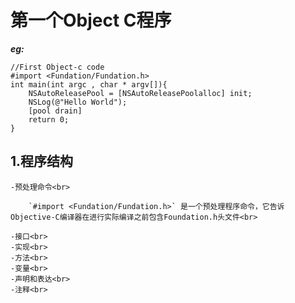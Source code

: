 # 第一个Object C程序  
***eg:***<br>

	
	//First Object-c code
	#import <Fundation/Fundation.h>
	int main(int argc , char * argv[]){
		NSAutoReleasePool = [NSAutoReleasePoolalloc] init;
		NSLog(@"Hello World");
		[pool drain]
		return 0;
	}
		
## 1.程序结构<br>
	-预处理命令<br>
	
		`#import <Fundation/Fundation.h>` 是一个预处理程序命令，它告诉Objective-C编译器在进行实际编译之前包含Foundation.h头文件<br>
		
	-接口<br>
	-实现<br>
	-方法<br>
	-变量<br>
	-声明和表达<br>
	-注释<br>

